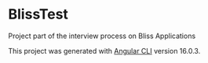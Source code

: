# BlissTest

Project part of the interview process on Bliss Applications

This project was generated with [Angular CLI](https://github.com/angular/angular-cli) version 16.0.3.
